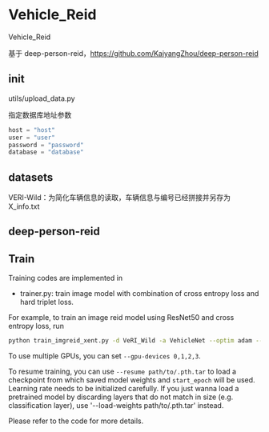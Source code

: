 # Vehicle_Reid

Vehicle_Reid

基于 deep-person-reid，https://github.com/KaiyangZhou/deep-person-reid

## init

utils/upload_data.py

指定数据库地址参数

```python
host = "host"
user = "user"
password = "password"
database = "database"
```

## datasets

VERI-Wild：为简化车辆信息的读取，车辆信息与编号已经拼接并另存为X_info.txt

## deep-person-reid


## Train
Training codes are implemented in
* trainer.py: train image model with combination of cross entropy loss and hard triplet loss.

For example, to train an image reid model using ResNet50 and cross entropy loss, run
```bash
python train_imgreid_xent.py -d VeRI_Wild -a VehicleNet --optim adam --lr 0.0003 --max-epoch 60 --stepsize 20 40 --train-batch 32 --test-batch 100 --save-dir --gpu-devices 0
```

To use multiple GPUs, you can set `--gpu-devices 0,1,2,3`.

To resume training, you can use `--resume path/to/.pth.tar` to load a checkpoint from which saved model weights and `start_epoch` will be used. Learning rate needs to be initialized carefully. If you just wanna load a pretrained model by discarding layers that do not match in size (e.g. classification layer), use '--load-weights path/to/.pth.tar' instead.

Please refer to the code for more details.

# 

